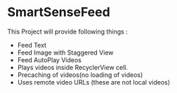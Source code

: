 # SmartSenseFeed



This Project will provide following things :

- Feed Text
- Feed Image with Staggered View
- Feed AutoPlay Videos
- Plays videos inside RecyclerView cell.
- Precaching of videos(no loading of videos)
- Uses remote video URLs (these are not local videos)





